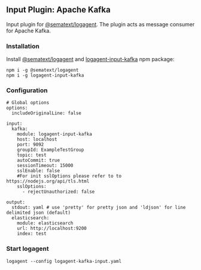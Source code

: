 ## Input Plugin: Apache Kafka

Input plugin for [@sematext/logagent](http://sematext.com/logagent/). The plugin acts as message consumer for Apache Kafka.

### Installation 

Install [@sematext/logagent](https://www.npmjs.com/package/@sematext/logagent) and [logagent-input-kafka](https://www.npmjs.com/package/logagent-input-kafka) npm package: 

```
npm i -g @sematext/logagent 
npm i -g logagent-input-kafka
```
 
### Configuration

```
# Global options
options:
  includeOriginalLine: false

input:
  kafka: 
    module: logagent-input-kafka
    host: localhost
    port: 9092
    groupId: ExampleTestGroup
    topic: test
    autoCommit: true
    sessionTimeout: 15000
    sslEnable: false
    #For init sslOptions please refer to to https://nodejs.org/api/tls.html
    sslOptions: 
      - rejectUnauthorized: false
    
output:
  stdout: yaml # use 'pretty' for pretty json and 'ldjson' for line delimited json (default)
  elasticsearch: 
    module: elasticsearch
    url: http://localhost:9200
    index: test

```

### Start logagent

```
logagent --config logagent-kafka-input.yaml
```